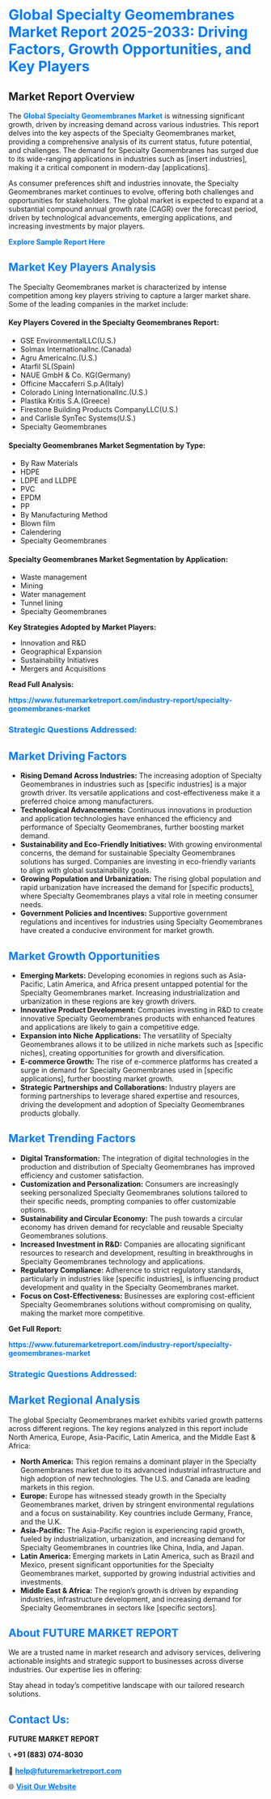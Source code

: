 <h1 style="color: #007BFF;">Global Specialty Geomembranes Market Report 2025-2033: Driving Factors, Growth Opportunities, and Key Players</h1>

<section id="overview">
<h2>Market Report Overview</h2>
<p>The <a href="https://www.futuremarketreport.com/industry-report/specialty-geomembranes-market" style="color: #007BFF; text-decoration: none;"><strong>Global Specialty Geomembranes Market</strong></a> is witnessing significant growth, driven by increasing demand across various industries. This report delves into the key aspects of the Specialty Geomembranes market, providing a comprehensive analysis of its current status, future potential, and challenges. The demand for Specialty Geomembranes has surged due to its wide-ranging applications in industries such as [insert industries], making it a critical component in modern-day [applications].</p>
<p>As consumer preferences shift and industries innovate, the Specialty Geomembranes market continues to evolve, offering both challenges and opportunities for stakeholders. The global market is expected to expand at a substantial compound annual growth rate (CAGR) over the forecast period, driven by technological advancements, emerging applications, and increasing investments by major players.</p>
</section>

<section id="overview">
<p><a href="https://www.futuremarketreport.com/request-sample/reportId=107032" style="color: #007BFF; text-decoration: none;"><strong>Explore Sample Report Here</strong></a></p>
</section>

<section id="key-players">
<h2 style="color: #007BFF;">Market Key Players Analysis</h2>
<p>The Specialty Geomembranes market is characterized by intense competition among key players striving to capture a larger market share. Some of the leading companies in the market include:</p>
<h4>Key Players Covered in the Specialty Geomembranes Report:</h4>
<ul><li>GSE EnvironmentalLLC(U.S.)</li><li>Solmax InternationalInc.(Canada)</li><li>Agru AmericaInc.(U.S.)</li><li>Atarfil SL(Spain)</li><li>NAUE GmbH &amp; Co. KG(Germany)</li><li>Officine Maccaferri S.p.A(Italy)</li><li>Colorado Lining InternationalInc.(U.S.)</li><li>Plastika Kritis S.A.(Greece)</li><li>Firestone Building Products CompanyLLC(U.S.)</li><li>and Carlisle SynTec Systems(U.S.)</li><li>Specialty Geomembranes</li></ul>
<h4>Specialty Geomembranes Market Segmentation by Type:</h4>
<ul><li>By Raw Materials</li><li>HDPE</li><li>LDPE and LLDPE</li><li>PVC</li><li>EPDM</li><li>PP</li><li>By Manufacturing Method</li><li>Blown film</li><li>Calendering</li><li>Specialty Geomembranes</li></ul>

<h4>Specialty Geomembranes Market Segmentation by Application:</h4>
<ul><li>Waste management</li><li>Mining</li><li>Water management</li><li>Tunnel lining</li><li>Specialty Geomembranes</li></ul>
<p><strong>Key Strategies Adopted by Market Players:</strong></p>
<ul>
<li>Innovation and R&D</li>
<li>Geographical Expansion</li>
<li>Sustainability Initiatives</li>
<li>Mergers and Acquisitions</li>
</ul>
</section>

<section>
<p><strong>Read Full Analysis: </strong></p><a href="https://www.futuremarketreport.com/industry-report/specialty-geomembranes-market" style="color: #007BFF; text-decoration: none;"><strong>https://www.futuremarketreport.com/industry-report/specialty-geomembranes-market</strong></a>
<h3 style="color: #007BFF;">Strategic Questions Addressed:</h3>
</section>

<section id="driving-factors">
<h2 style="color: #007BFF;">Market Driving Factors</h2>
<ul>
<li><strong>Rising Demand Across Industries:</strong> The increasing adoption of Specialty Geomembranes in industries such as [specific industries] is a major growth driver. Its versatile applications and cost-effectiveness make it a preferred choice among manufacturers.</li>
<li><strong>Technological Advancements:</strong> Continuous innovations in production and application technologies have enhanced the efficiency and performance of Specialty Geomembranes, further boosting market demand.</li>
<li><strong>Sustainability and Eco-Friendly Initiatives:</strong> With growing environmental concerns, the demand for sustainable Specialty Geomembranes solutions has surged. Companies are investing in eco-friendly variants to align with global sustainability goals.</li>
<li><strong>Growing Population and Urbanization:</strong> The rising global population and rapid urbanization have increased the demand for [specific products], where Specialty Geomembranes plays a vital role in meeting consumer needs.</li>
<li><strong>Government Policies and Incentives:</strong> Supportive government regulations and incentives for industries using Specialty Geomembranes have created a conducive environment for market growth.</li>
</ul>
</section>

<section id="growth-opportunities">
<h2 style="color: #007BFF;">Market Growth Opportunities</h2>
<ul>
<li><strong>Emerging Markets:</strong> Developing economies in regions such as Asia-Pacific, Latin America, and Africa present untapped potential for the Specialty Geomembranes market. Increasing industrialization and urbanization in these regions are key growth drivers.</li>
<li><strong>Innovative Product Development:</strong> Companies investing in R&D to create innovative Specialty Geomembranes products with enhanced features and applications are likely to gain a competitive edge.</li>
<li><strong>Expansion into Niche Applications:</strong> The versatility of Specialty Geomembranes allows it to be utilized in niche markets such as [specific niches], creating opportunities for growth and diversification.</li>
<li><strong>E-commerce Growth:</strong> The rise of e-commerce platforms has created a surge in demand for Specialty Geomembranes used in [specific applications], further boosting market growth.</li>
<li><strong>Strategic Partnerships and Collaborations:</strong> Industry players are forming partnerships to leverage shared expertise and resources, driving the development and adoption of Specialty Geomembranes products globally.</li>
</ul>
</section>

<section id="trending-factors">
<h2 style="color: #007BFF;">Market Trending Factors</h2>
<ul>
<li><strong>Digital Transformation:</strong> The integration of digital technologies in the production and distribution of Specialty Geomembranes has improved efficiency and customer satisfaction.</li>
<li><strong>Customization and Personalization:</strong> Consumers are increasingly seeking personalized Specialty Geomembranes solutions tailored to their specific needs, prompting companies to offer customizable options.</li>
<li><strong>Sustainability and Circular Economy:</strong> The push towards a circular economy has driven demand for recyclable and reusable Specialty Geomembranes solutions.</li>
<li><strong>Increased Investment in R&D:</strong> Companies are allocating significant resources to research and development, resulting in breakthroughs in Specialty Geomembranes technology and applications.</li>
<li><strong>Regulatory Compliance:</strong> Adherence to strict regulatory standards, particularly in industries like [specific industries], is influencing product development and quality in the Specialty Geomembranes market.</li>
<li><strong>Focus on Cost-Effectiveness:</strong> Businesses are exploring cost-efficient Specialty Geomembranes solutions without compromising on quality, making the market more competitive.</li>
</ul>
</section>

<section>
<p><strong>Get Full Report: </strong></p><a href="https://www.futuremarketreport.com/industry-report/specialty-geomembranes-market" style="color: #007BFF; text-decoration: none;"><strong>https://www.futuremarketreport.com/industry-report/specialty-geomembranes-market</strong></a>
<h3 style="color: #007BFF;">Strategic Questions Addressed:</h3>
</section>


<section id="regional-analysis">
<h2 style="color: #007BFF;">Market Regional Analysis</h2>
<p>The global Specialty Geomembranes market exhibits varied growth patterns across different regions. The key regions analyzed in this report include North America, Europe, Asia-Pacific, Latin America, and the Middle East & Africa:</p>
<ul>
<li><strong>North America:</strong> This region remains a dominant player in the Specialty Geomembranes market due to its advanced industrial infrastructure and high adoption of new technologies. The U.S. and Canada are leading markets in this region.</li>
<li><strong>Europe:</strong> Europe has witnessed steady growth in the Specialty Geomembranes market, driven by stringent environmental regulations and a focus on sustainability. Key countries include Germany, France, and the U.K.</li>
<li><strong>Asia-Pacific:</strong> The Asia-Pacific region is experiencing rapid growth, fueled by industrialization, urbanization, and increasing demand for Specialty Geomembranes in countries like China, India, and Japan.</li>
<li><strong>Latin America:</strong> Emerging markets in Latin America, such as Brazil and Mexico, present significant opportunities for the Specialty Geomembranes market, supported by growing industrial activities and investments.</li>
<li><strong>Middle East & Africa:</strong> The region’s growth is driven by expanding industries, infrastructure development, and increasing demand for Specialty Geomembranes in sectors like [specific sectors].</li>
</ul>
</section>

<footer>
<h2 style="color: #007BFF;">About FUTURE MARKET REPORT</h2>
<p>We are a trusted name in market research and advisory services, delivering actionable insights and strategic support to businesses across diverse industries. Our expertise lies in offering:</p>

<p>Stay ahead in today’s competitive landscape with our tailored research solutions.</p>

<h2 style="color: #007BFF;">Contact Us:</h2>
<p><strong>FUTURE MARKET REPORT</strong></p>
<p>📞 <strong>+91 (883) 074-8030</strong></p>
<p>📧 <strong><a href="mailto:help@futuremarketreport.com" style="color: #007BFF;">help@futuremarketreport.com</a></strong></p>
<p>🌐 <strong><a href="https://www.futuremarketreport.com/" style="color: #007BFF;">Visit Our Website</a></strong></p>
</footer>